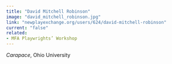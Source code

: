 ```yaml
---
title: "David Mitchell Robinson"
image: "david_mitchell_robinson.jpg"
link: "newplayexchange.org/users/624/david-mitchell-robinson"
current: "false"
related:
- MFA Playwrights’ Workshop
---
```


*Carapace*, Ohio University
